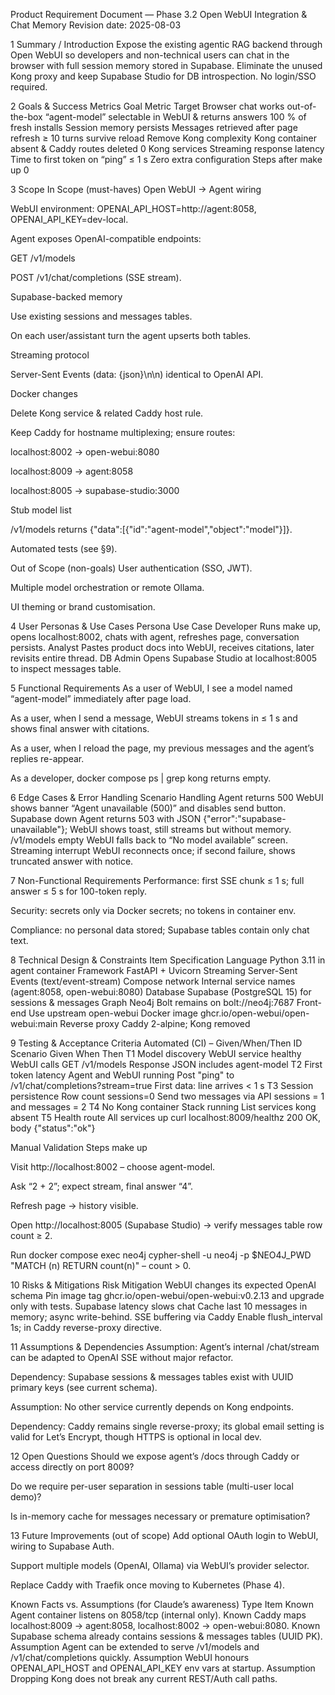 Product Requirement Document — Phase 3.2 Open WebUI Integration & Chat Memory
Revision date: 2025-08-03

1 Summary / Introduction
Expose the existing agentic RAG backend through Open WebUI so developers and non-technical users can chat in the browser with full session memory stored in Supabase. Eliminate the unused Kong proxy and keep Supabase Studio for DB introspection. No login/SSO required.

2 Goals & Success Metrics
Goal	Metric	Target
Browser chat works out-of-the-box	“agent-model” selectable in WebUI & returns answers	100 % of fresh installs
Session memory persists	Messages retrieved after page refresh	≥ 10 turns survive reload
Remove Kong complexity	Kong container absent & Caddy routes deleted	0 Kong services
Streaming response latency	Time to first token on “ping”	≤ 1 s
Zero extra configuration	Steps after make up	0

3 Scope
In Scope (must-haves)
Open WebUI → Agent wiring

WebUI environment: OPENAI_API_HOST=http://agent:8058, OPENAI_API_KEY=dev-local.

Agent exposes OpenAI-compatible endpoints:

GET /v1/models

POST /v1/chat/completions (SSE stream).

Supabase-backed memory

Use existing sessions and messages tables.

On each user/assistant turn the agent upserts both tables.

Streaming protocol

Server-Sent Events (data: {json}\n\n) identical to OpenAI API.

Docker changes

Delete Kong service & related Caddy host rule.

Keep Caddy for hostname multiplexing; ensure routes:

localhost:8002 → open-webui:8080

localhost:8009 → agent:8058

localhost:8005 → supabase-studio:3000

Stub model list

/v1/models returns {"data":[{"id":"agent-model","object":"model"}]}.

Automated tests (see §9).

Out of Scope (non-goals)
User authentication (SSO, JWT).

Multiple model orchestration or remote Ollama.

UI theming or brand customisation.

4 User Personas & Use Cases
Persona	Use Case
Developer	Runs make up, opens localhost:8002, chats with agent, refreshes page, conversation persists.
Analyst	Pastes product docs into WebUI, receives citations, later revisits entire thread.
DB Admin	Opens Supabase Studio at localhost:8005 to inspect messages table.

5 Functional Requirements
As a user of WebUI, I see a model named “agent-model” immediately after page load.

As a user, when I send a message, WebUI streams tokens in ≤ 1 s and shows final answer with citations.

As a user, when I reload the page, my previous messages and the agent’s replies re-appear.

As a developer, docker compose ps | grep kong returns empty.

6 Edge Cases & Error Handling
Scenario	Handling
Agent returns 500	WebUI shows banner “Agent unavailable (500)” and disables send button.
Supabase down	Agent returns 503 with JSON {"error":"supabase-unavailable"}; WebUI shows toast, still streams but without memory.
/v1/models empty	WebUI falls back to “No model available” screen.
Streaming interrupt	WebUI reconnects once; if second failure, shows truncated answer with notice.

7 Non-Functional Requirements
Performance: first SSE chunk ≤ 1 s; full answer ≤ 5 s for 100-token reply.

Security: secrets only via Docker secrets; no tokens in container env.

Compliance: no personal data stored; Supabase tables contain only chat text.

8 Technical Design & Constraints
Item	Specification
Language	Python 3.11 in agent container
Framework	FastAPI + Uvicorn
Streaming	Server-Sent Events (text/event-stream)
Compose network	Internal service names (agent:8058, open-webui:8080)
Database	Supabase (PostgreSQL 15) for sessions & messages
Graph	Neo4j Bolt remains on bolt://neo4j:7687
Front-end	Use upstream open-webui Docker image ghcr.io/open-webui/open-webui:main
Reverse proxy	Caddy 2-alpine; Kong removed

9 Testing & Acceptance Criteria
Automated (CI) – Given/When/Then
ID	Scenario	Given	When	Then
T1	Model discovery	WebUI service healthy	WebUI calls GET /v1/models	Response JSON includes agent-model
T2	First token latency	Agent and WebUI running	Post "ping" to /v1/chat/completions?stream=true	First data: line arrives < 1 s
T3	Session persistence	Row count sessions=0	Send two messages via API	sessions = 1 and messages = 2
T4	No Kong container	Stack running	List services	kong absent
T5	Health route	All services up	curl localhost:8009/healthz	200 OK, body {"status":"ok"}

Manual Validation Steps
make up

Visit http://localhost:8002 – choose agent-model.

Ask “2 + 2”; expect stream, final answer “4”.

Refresh page → history visible.

Open http://localhost:8005 (Supabase Studio) → verify messages table row count ≥ 2.

Run docker compose exec neo4j cypher-shell -u neo4j -p $NEO4J_PWD "MATCH (n) RETURN count(n)" – count > 0.

10 Risks & Mitigations
Risk	Mitigation
WebUI changes its expected OpenAI schema	Pin image tag ghcr.io/open-webui/open-webui:v0.2.13 and upgrade only with tests.
Supabase latency slows chat	Cache last 10 messages in memory; async write-behind.
SSE buffering via Caddy	Enable flush_interval 1s; in Caddy reverse-proxy directive.

11 Assumptions & Dependencies
Assumption: Agent’s internal /chat/stream can be adapted to OpenAI SSE without major refactor.

Dependency: Supabase sessions & messages tables exist with UUID primary keys (see current schema).

Assumption: No other service currently depends on Kong endpoints.

Dependency: Caddy remains single reverse-proxy; its global email setting is valid for Let’s Encrypt, though HTTPS is optional in local dev.

12 Open Questions
Should we expose agent’s /docs through Caddy or access directly on port 8009?

Do we require per-user separation in sessions table (multi-user local demo)?

Is in-memory cache for messages necessary or premature optimisation?

13 Future Improvements (out of scope)
Add optional OAuth login to WebUI, wiring to Supabase Auth.

Support multiple models (OpenAI, Ollama) via WebUI’s provider selector.

Replace Caddy with Traefik once moving to Kubernetes (Phase 4).

Known Facts vs. Assumptions (for Claude’s awareness)
Type	Item
Known	Agent container listens on 8058/tcp (internal only).
Known	Caddy maps localhost:8009 → agent:8058, localhost:8002 → open-webui:8080.
Known	Supabase schema already contains sessions & messages tables (UUID PK).
Assumption	Agent can be extended to serve /v1/models and /v1/chat/completions quickly.
Assumption	WebUI honours OPENAI_API_HOST and OPENAI_API_KEY env vars at startup.
Assumption	Dropping Kong does not break any current REST/Auth call paths.